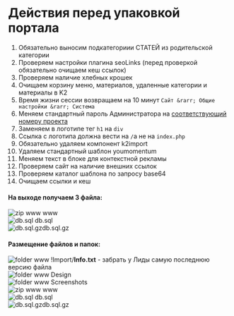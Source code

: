 Действия перед упаковкой портала
================================

1. Обязательно выносим подкатегориии СТАТЕЙ из родительской категории
2. Проверяем настройки плагина seoLinks (перед проверкой обязательно очищаем кеш ссылок)
3. Проверяем наличие хлебных крошек
4. Очищаем корзину меню, материалов, удаленные категории и материалы в K2
5. Время жизни сессии возвращаем на 10 минут `Сайт &rarr; Общие настройки &rarr; Система`
6. Меняем стандартный пароль Администратора на [соответствующий номеру проекта](http://goo.gl/2lbfK)
7. Заменяем в логотипе тег `h1` на `div`
8. Ссылка с логотипа должна вести на `/`а не на `index.php`
9. Обязательно удаляем компонент k2import
10. Удаляем стандартный шаблон youmomentum
11. Меняем текст в блоке для контекстной рекламы
12. Проверяем сайт на наличие внешних ссылок
13. Проверяем каталог шаблона по запросу base64
14. Очищаем ссылки и кеш


#### На выходе получаем 3 файла:
![zip www](http://p.yusukekamiyamane.com/icons/search/fugue/icons/box.png) www  
![db.sql](http://p.yusukekamiyamane.com/icons/search/fugue/icons/database-sql.png) db.sql  
![db.sql.gz](http://p.yusukekamiyamane.com/icons/search/fugue/icons/database-sql.png)db.sql.gz

#### Размещение файлов и папок:
![folder www](http://p.yusukekamiyamane.com/icons/search/fugue/icons/folder-horizontal.png) !Import/**Info.txt** - забрать у Лиды самую последнюю версию файла  
![folder www](http://p.yusukekamiyamane.com/icons/search/fugue/icons/folder-horizontal.png) Design  
![folder www](http://p.yusukekamiyamane.com/icons/search/fugue/icons/folder-horizontal.png) Screenshots  
![zip www](http://p.yusukekamiyamane.com/icons/search/fugue/icons/box.png) www  
![db.sql](http://p.yusukekamiyamane.com/icons/search/fugue/icons/database-sql.png) db.sql  
![db.sql.gz](http://p.yusukekamiyamane.com/icons/search/fugue/icons/database-sql.png)db.sql.gz  